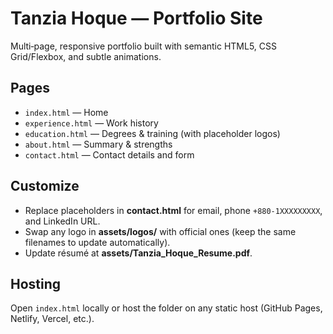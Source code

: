 # Tanzia Hoque — Portfolio Site

Multi‑page, responsive portfolio built with semantic HTML5, CSS Grid/Flexbox, and subtle animations.

## Pages
- `index.html` — Home
- `experience.html` — Work history
- `education.html` — Degrees & training (with placeholder logos)
- `about.html` — Summary & strengths
- `contact.html` — Contact details and form

## Customize
- Replace placeholders in **contact.html** for email, phone `+880‑1XXXXXXXXX`, and LinkedIn URL.
- Swap any logo in **assets/logos/** with official ones (keep the same filenames to update automatically).
- Update résumé at **assets/Tanzia_Hoque_Resume.pdf**.

## Hosting
Open `index.html` locally or host the folder on any static host (GitHub Pages, Netlify, Vercel, etc.).